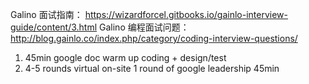 Galino 面试指南： https://wizardforcel.gitbooks.io/gainlo-interview-guide/content/3.html
Galino 编程面试问题： http://blog.gainlo.co/index.php/category/coding-interview-questions/

1. 45min google doc
    warm up coding + design/test
2. 4-5 rounds virtual on-site
    1 round of google leadership 45min
